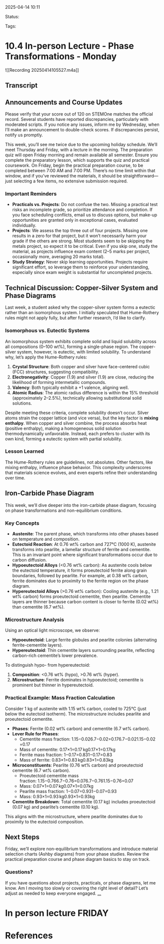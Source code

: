 2025-04-14 10:11

Status:

Tags:

# 10.4 In-person Lecture - Phase Transformations - Monday

![[Recording 20250414105527.m4a]]
## Transcript
## Announcements and Course Updates

Please verify that your score out of 120 on STEMOne matches the official record. Several students have reported discrepancies, particularly with moderated scripts. If you notice any issues, inform me by Wednesday, when I’ll make an announcement to double-check scores. If discrepancies persist, notify us promptly.

This week, you’ll see me twice due to the upcoming holiday schedule. We’ll meet Thursday and Friday, with a lecture in the morning. The preparation quiz will open Friday morning and remain available all semester. Ensure you complete the preparatory lesson, which supports the quiz and practical coursework. On Friday, begin the practical preparation course, to be completed between 7:00 AM and 7:00 PM. There’s no time limit within that window, and if you’ve reviewed the materials, it should be straightforward—just selecting a few items, no extensive submission required.

### Important Reminders

- **Practicals vs. Projects**: Do not confuse the two. Missing a practical test risks an incomplete grade, so prioritize attendance and completion. If you face scheduling conflicts, email us to discuss options, but make-up opportunities are granted only in exceptional cases, evaluated individually.
- **Projects**: We assess the top three out of four projects. Missing one results in a zero for that project, but it won’t necessarily harm your grade if the others are strong. Most students seem to be skipping the metals project, so expect it to be critical. Even if you skip one, study the material, as projects influence exam content (2–5 marks per project, occasionally more, averaging 20 marks total).
- **Study Strategy**: Never skip learning opportunities. Projects require significant effort, so leverage them to reinforce your understanding, especially since exam weight is substantial for uncompleted projects.

## Technical Discussion: Copper-Silver System and Phase Diagrams

Last week, a student asked why the copper-silver system forms a eutectic rather than an isomorphous system. I initially speculated that Hume-Rothery rules might not apply fully, but after further research, I’d like to clarify.

### Isomorphous vs. Eutectic Systems

An isomorphous system exhibits complete solid and liquid solubility across all compositions (0–100 wt%), forming a single-phase region. The copper-silver system, however, is eutectic, with limited solubility. To understand why, let’s apply the Hume-Rothery rules:

1. **Crystal Structure**: Both copper and silver have face-centered cubic (FCC) structures, suggesting compatibility.
2. **Electronegativity**: Copper (1.9) and silver (1.9) are close, reducing the likelihood of forming intermetallic compounds.
3. **Valency**: Both typically exhibit a +1 valence, aligning well.
4. **Atomic Radius**: The atomic radius difference is within the 15% threshold (approximately 2–2.5%), technically allowing substitutional solid solutions.

Despite meeting these criteria, complete solubility doesn’t occur. Silver atoms strain the copper lattice (and vice versa), but the key factor is **mixing enthalpy**. When copper and silver combine, the process absorbs heat (positive enthalpy), making a homogeneous solid solution thermodynamically unfavorable. Instead, each prefers to cluster with its own kind, forming a eutectic system with partial solubility.

### Lesson Learned

The Hume-Rothery rules are guidelines, not absolutes. Other factors, like mixing enthalpy, influence phase behavior. This complexity underscores that materials science evolves, and even experts refine their understanding over time.

## Iron-Carbide Phase Diagram

This week, we’ll dive deeper into the iron-carbide phase diagram, focusing on phase transformations and non-equilibrium conditions.

### Key Concepts

- **Austenite**: The parent phase, which transforms into other phases based on temperature and composition.
- **Eutectoid Reaction**: At 0.76 wt% carbon and 727°C (1000 K), austenite transforms into pearlite, a lamellar structure of ferrite and cementite. This is an invariant point where significant transformations occur due to carbon diffusion.
- **Hypoeutectoid Alloys** (<0.76 wt% carbon): As austenite cools below the eutectoid temperature, it forms proeutectoid ferrite along grain boundaries, followed by pearlite. For example, at 0.38 wt% carbon, ferrite dominates due to proximity to the ferrite region on the phase diagram.
- **Hypereutectoid Alloys** (>0.76 wt% carbon): Cooling austenite (e.g., 1.21 wt% carbon) forms proeutectoid cementite, then pearlite. Cementite layers are thinner because carbon content is closer to ferrite (0.02 wt%) than cementite (6.7 wt%).

### Microstructure Analysis

Using an optical light microscope, we observe:

- **Hypoeutectoid**: Large ferrite globules and pearlite colonies (alternating ferrite-cementite layers).
- **Hypereutectoid**: Thin cementite layers surrounding pearlite, reflecting carbon-rich cementite’s lower prevalence.

To distinguish hypo- from hypereutectoid:

1. **Composition**: <0.76 wt% (hypo), >0.76 wt% (hyper).
2. **Microstructure**: Ferrite dominates in hypoeutectoid; cementite is prominent but thinner in hypereutectoid.

### Practical Example: Mass Fraction Calculation

Consider 1 kg of austenite with 1.15 wt% carbon, cooled to 725°C (just below the eutectoid isotherm). The microstructure includes pearlite and proeutectoid cementite.

- **Phases**: Ferrite (0.02 wt% carbon) and cementite (6.7 wt% carbon).
- **Lever Rule for Phases**:
    - Cementite mass fraction: 1.15−0.026.7−0.02=0.176.7−0.021.15−0.02​=0.17
    - Mass of cementite: 0.17×1=0.17 kg0.17×1=0.17kg
    - Ferrite mass fraction: 1−0.17=0.831−0.17=0.83
    - Mass of ferrite: 0.83×1=0.83 kg0.83×1=0.83kg
- **Microconstituents**: Pearlite (0.76 wt% carbon) and proeutectoid cementite (6.7 wt% carbon).
    - Proeutectoid cementite mass fraction: 1.15−0.766.7−0.76=0.076.7−0.761.15−0.76​=0.07
    - Mass: 0.07×1=0.07 kg0.07×1=0.07kg
    - Pearlite mass fraction: 1−0.07=0.931−0.07=0.93
    - Mass: 0.93×1=0.93 kg0.93×1=0.93kg
- **Cementite Breakdown**: Total cementite (0.17 kg) includes proeutectoid (0.07 kg) and pearlite’s cementite (0.10 kg).

This aligns with the microstructure, where pearlite dominates due to proximity to the eutectoid composition.

## Next Steps

Friday, we’ll explore non-equilibrium transformations and introduce material selection charts (Ashby diagrams) from your phase studies. Review the practical preparation course and phase diagram basics to stay on track.

### Questions?

If you have questions about projects, practicals, or phase diagrams, let me know. Am I moving too slowly or covering the right level of detail? Let’s adjust as needed to keep everyone engaged.
[...](obsidian://swiftink_transcript_functions?id=6cba17f6-f701-4b3e-91c2-cb5ef10518d4)


# In person lecture FRIDAY






# References
